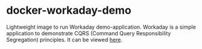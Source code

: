 # docker-workaday-demo
Lightweight image to run Workaday demo-application. Workaday is a simple application to demonstrate CQRS (Command Query Responsibility Segregation)
principles. It can be viewed [here](https://github.com/holandajunior/workaday).


